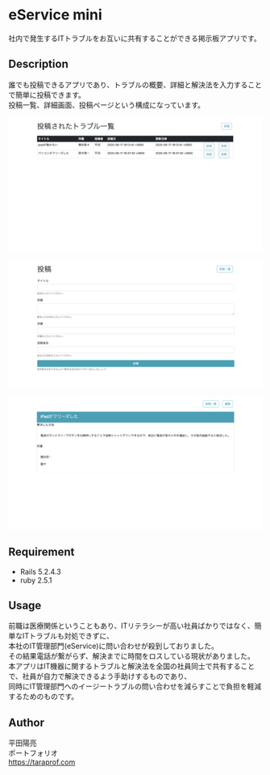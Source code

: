 # eService mini

 社内で発生するITトラブルをお互いに共有することができる掲示板アプリです。
 
 
## Description
 
誰でも投稿できるアプリであり、トラブルの概要、詳細と解決法を入力することで簡単に投稿できます。<BR>
投稿一覧、詳細画面、投稿ページという構成になっています。

![TOP一覧](./images/emini_TOP.png)

![投稿ページ](./images/emini-post.png)

![詳細ページ](./images/emini_detail.png)
 
 
## Requirement
 
* Rails 5.2.4.3<BR>
* ruby 2.5.1
 
 
## Usage
 前職は医療関係ということもあり、ITリテラシーが高い社員ばかりではなく、簡単なITトラブルも対処できずに、<BR>
 本社のIT管理部門(eService)に問い合わせが殺到しておりました。<BR>
 その結果電話が繋がらず、解決までに時間をロスしている現状がありました。<BR>
 本アプリはIT機器に関するトラブルと解決法を全国の社員同士で共有することで、社員が自力で解決できるよう手助けするものであり、<BR>
 同時にIT管理部門へのイージートラブルの問い合わせを減らすことで負担を軽減するためのものです。
 
## Author
 平田陽亮<BR>
 ポートフォリオ<BR>
 https://taraprof.com
